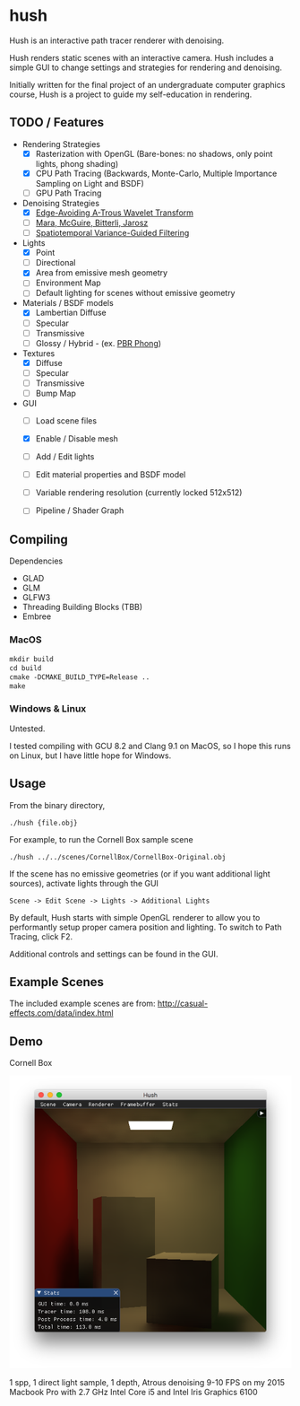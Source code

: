 # hush
Hush is an interactive path tracer renderer with denoising. 

Hush renders static scenes with an interactive camera. Hush includes a simple GUI to change settings and strategies for rendering and denoising. 

Initially written for the final project of an undergraduate computer graphics course, Hush is a project to guide my self-education in rendering. 

## TODO / Features
* Rendering Strategies
  * [x] Rasterization with OpenGL (Bare-bones: no shadows, only point lights, phong shading)
  * [x] CPU Path Tracing (Backwards, Monte-Carlo, Multiple Importance Sampling on Light and BSDF)
  * [ ] GPU Path Tracing
  
* Denoising Strategies
  * [x] [Edge-Avoiding A-Trous Wavelet Transform](https://jo.dreggn.org/home/2010_atrous.pdf)
  * [ ] [Mara, McGuire, Bitterli, Jarosz](https://cs.dartmouth.edu/wjarosz/publications/mara17towards.html)
  * [ ] [Spatiotemporal Variance-Guided Filtering](https://cg.ivd.kit.edu/svgf.php)
  
* Lights
  * [x] Point
  * [ ] Directional
  * [x] Area from emissive mesh geometry
  * [ ] Environment Map
  * [ ] Default lighting for scenes without emissive geometry

* Materials / BSDF models
  * [x] Lambertian Diffuse
  * [ ] Specular
  * [ ] Transmissive
  * [ ] Glossy / Hybrid - (ex. [PBR Phong](http://mathinfo.univ-reims.fr/IMG/pdf/Using_the_modified_Phong_reflectance_model_for_Physically_based_rendering_-_Lafortune.pdf))
  
* Textures
  * [x] Diffuse
  * [ ] Specular
  * [ ] Transmissive
  * [ ] Bump Map
  
* GUI
  * [ ] Load scene files
  * [x] Enable / Disable mesh
  * [ ] Add / Edit lights
  * [ ] Edit material properties and BSDF model
  * [ ] Variable rendering resolution (currently locked 512x512)
  * [ ] Pipeline / Shader Graph


## Compiling
Dependencies
- GLAD
- GLM
- GLFW3
- Threading Building Blocks (TBB)
- Embree

### MacOS
```
mkdir build
cd build
cmake -DCMAKE_BUILD_TYPE=Release ..
make
```

### Windows & Linux
Untested. 

I tested compiling with GCU 8.2 and Clang 9.1 on MacOS, so I hope this runs on Linux, but I have little hope for Windows.

## Usage
From the binary directory,
```
./hush {file.obj}
```

For example, to run the Cornell Box sample scene
```
./hush ../../scenes/CornellBox/CornellBox-Original.obj
```

If the scene has no emissive geometries (or if you want additional light sources), activate lights through the GUI
```
Scene -> Edit Scene -> Lights -> Additional Lights
```

By default, Hush starts with simple OpenGL renderer to allow you to performantly setup proper camera position and lighting. To switch to Path Tracing, click F2.

Additional controls and settings can be found in the GUI.

## Example Scenes
The included example scenes are from:
http://casual-effects.com/data/index.html

## Demo
Cornell Box

![](images/box_atrous.png)

1 spp, 1 direct light sample, 1 depth, Atrous denoising
9-10 FPS on my 2015 Macbook Pro with 2.7 GHz Intel Core i5 and Intel Iris Graphics 6100
